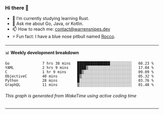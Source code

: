 ### Hi there 👋

- 🌱 I’m currently studying learning Rust.
- 💬 Ask me about Go, Java, or Kotlin.
- 📫 How to reach me: contact@warrensnipes.dev
- ⚡ Fun fact: I have a blue nose pitbull named [Rocco](https://i.imgur.com/iLsSCKu.jpg).

-------

📊 **Weekly development breakdown**
<!--START_SECTION:waka-->

```text
Go               7 hrs 38 mins   ███████████████░░░░░░░░░░   60.23 %
YAML             2 hrs 9 mins    ████▒░░░░░░░░░░░░░░░░░░░░   17.04 %
C                1 hr 9 mins     ██▒░░░░░░░░░░░░░░░░░░░░░░   09.09 %
ObjectiveC       40 mins         █▒░░░░░░░░░░░░░░░░░░░░░░░   05.32 %
Python           28 mins         █░░░░░░░░░░░░░░░░░░░░░░░░   03.76 %
GraphQL          11 mins         ▒░░░░░░░░░░░░░░░░░░░░░░░░   01.48 %
```

<!--END_SECTION:waka-->
###### *This graph is generated from WakeTime using active coding time*
-------
